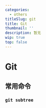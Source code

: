 ```yaml
---
categories:
  - others
titleSlug: git
title: Git
thumbnail: ''
description: 暂无
wip: true
top: false
---
```

# Git



## 常用命令

### `git subtree`

